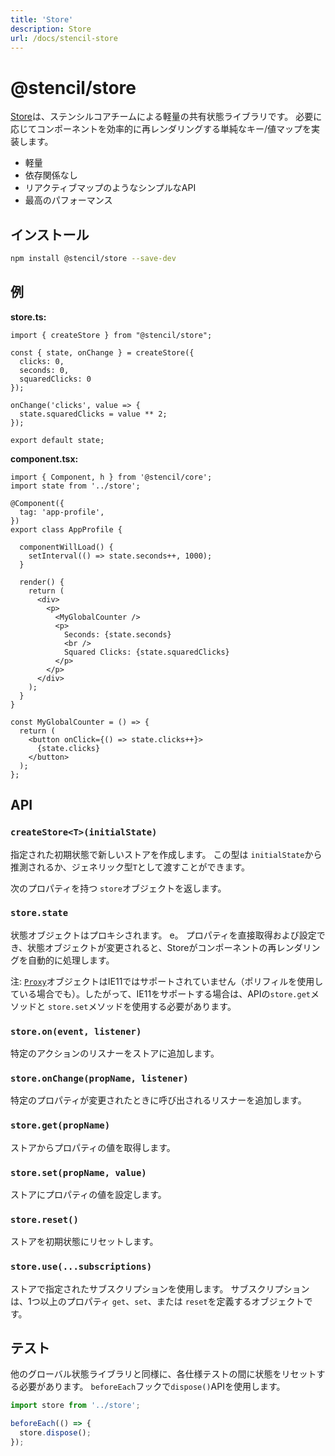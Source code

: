 ```yaml
---
title: 'Store'
description: Store
url: /docs/stencil-store
---
```


# @stencil/store

[Store](https://github.com/ionic-team/stencil-store)は、ステンシルコアチームによる軽量の共有状態ライブラリです。 必要に応じてコンポーネントを効率的に再レンダリングする単純なキー/値マップを実装します。

 - 軽量
 - 依存関係なし
 - リアクティブマップのようなシンプルなAPI
 - 最高のパフォーマンス

## インストール

```bash
npm install @stencil/store --save-dev
```

## 例

**store.ts:**

```tsx
import { createStore } from "@stencil/store";

const { state, onChange } = createStore({
  clicks: 0,
  seconds: 0,
  squaredClicks: 0
});

onChange('clicks', value => {
  state.squaredClicks = value ** 2;
});

export default state;
```

**component.tsx:**

```tsx
import { Component, h } from '@stencil/core';
import state from '../store';

@Component({
  tag: 'app-profile',
})
export class AppProfile {

  componentWillLoad() {
    setInterval(() => state.seconds++, 1000);
  }

  render() {
    return (
      <div>
        <p>
          <MyGlobalCounter />
          <p>
            Seconds: {state.seconds}
            <br />
            Squared Clicks: {state.squaredClicks}
          </p>
        </p>
      </div>
    );
  }
}

const MyGlobalCounter = () => {
  return (
    <button onClick={() => state.clicks++}>
      {state.clicks}
    </button>
  );
};
```

## API

### `createStore<T>(initialState)`

指定された初期状態で新しいストアを作成します。 この型は `initialState`から推測されるか、ジェネリック型`T`として渡すことができます。

次のプロパティを持つ `store`オブジェクトを返します。

### `store.state`

状態オブジェクトはプロキシされます。 e。 プロパティを直接取得および設定でき、状態オブジェクトが変更されると、Storeがコンポーネントの再レンダリングを自動的に処理します。

注: [`Proxy`](https://developer.mozilla.org/en-US/docs/Web/JavaScript/Reference/Global_Objects/Proxy)オブジェクトはIE11ではサポートされていません（ポリフィルを使用している場合でも）。したがって、IE11をサポートする場合は、APIの`store.get`メソッドと `store.set`メソッドを使用する必要があります。

### `store.on(event, listener)`

特定のアクションのリスナーをストアに追加します。

### `store.onChange(propName, listener)`

特定のプロパティが変更されたときに呼び出されるリスナーを追加します。

### `store.get(propName)`

ストアからプロパティの値を取得します。

### `store.set(propName, value)`

ストアにプロパティの値を設定します。

### `store.reset()`

ストアを初期状態にリセットします。

### `store.use(...subscriptions)`

ストアで指定されたサブスクリプションを使用します。 サブスクリプションは、1つ以上のプロパティ `get`、`set`、または `reset`を定義するオブジェクトです。


## テスト

他のグローバル状態ライブラリと同様に、各仕様テストの間に状態をリセットする必要があります。
`beforeEach`フックで`dispose()`APIを使用します。

```ts
import store from '../store';

beforeEach(() => {
  store.dispose();
});
```
